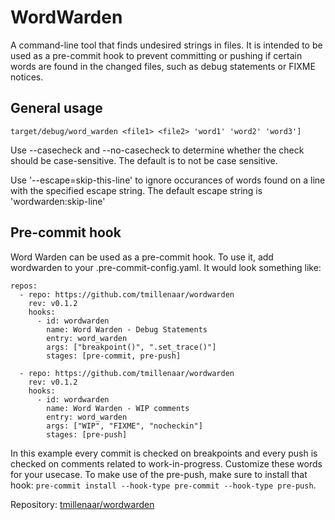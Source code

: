 # WordWarden

A command-line tool that finds undesired strings in files. It is intended to be used as a pre-commit hook to prevent committing or pushing if certain words are found in the changed files, such as debug statements or FIXME notices.

## General usage
```target/debug/word_warden <file1> <file2> 'word1' 'word2' 'word3']```

Use --casecheck and --no-casecheck to determine whether the check should be case-sensitive. The default is to not be case sensitive.

Use '--escape=skip-this-line' to ignore occurances of words found on a line with the specified escape string. The default escape string is 'wordwarden:skip-line'


## Pre-commit hook
Word Warden can be used as a pre-commit hook. To use it, add wordwarden to your .pre-commit-config.yaml.
It would look something like:
```
repos:
  - repo: https://github.com/tmillenaar/wordwarden
    rev: v0.1.2
    hooks:
      - id: wordwarden
        name: Word Warden - Debug Statements
        entry: word_warden
        args: ["breakpoint()", ".set_trace()"]
        stages: [pre-commit, pre-push]

  - repo: https://github.com/tmillenaar/wordwarden
    rev: v0.1.2
    hooks:
      - id: wordwarden
        name: Word Warden - WIP comments
        entry: word_warden
        args: ["WIP", "FIXME", "nocheckin"]
        stages: [pre-push]
```

In this example every commit is checked on breakpoints and every push is checked on comments related to work-in-progress.
Customize these words for your usecase. To make use of the pre-push, make sure to install that hook: ```pre-commit install --hook-type pre-commit --hook-type pre-push```.

Repository: [tmillenaar/wordwarden](https://github.com/tmillenaar/wordwarden)
